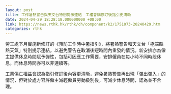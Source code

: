```yaml
---
layout: post
title: 工作暑熱警告與天文台特別提示連結　工權會稱修訂後指引更清晰
date: 2024-04-29 18:28:18.000000000 +08:00
link: https://news.rthk.hk/rthk/ch/component/k2/1751073-20240429.htm
categories: rthk
---
```


勞工處下月實施新修訂的《預防工作時中暑指引》，將暑熱警告和天文台「極端酷熱天氣」特別提示連結，以避免警告在取消後短時間內重發的情況。新安排亦為僱主提供休息時間賦予彈性，包括可因應工作需要，安排僱員在每小時不同時段休息，而休息時間亦可以非連續等。

工業傷亡權益會認為指引修訂後內容更清晰，避免暑熱警告再出現「彈出彈入」的情況，但對於處方容許僱主減輕僱員勞動級別後，可減少休息時間，認為並不合理。
